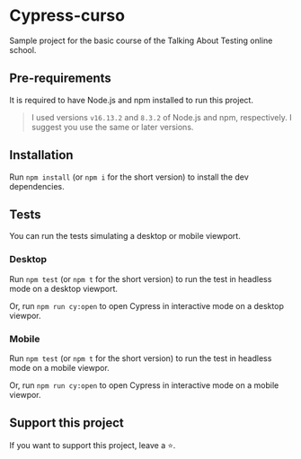 # Cypress-curso

Sample project for the basic course of the Talking About Testing online school.

## Pre-requirements

It is required to have Node.js and npm installed to run this project.

> I used versions `v16.13.2` and `8.3.2` of Node.js and npm, respectively. I suggest you use the same or later versions.

## Installation

Run `npm install` (or `npm i` for the short version) to install the dev dependencies.

## Tests

You can run the tests simulating a desktop or mobile viewport.

### Desktop

Run `npm test` (or `npm t` for the short version) to run the test in headless mode on a desktop viewport.

Or, run `npm run cy:open` to open Cypress in interactive mode on a desktop viewpor.

### Mobile

Run `npm test` (or `npm t` for the short version) to run the test in headless mode on a mobile viewpor.

Or, run `npm run cy:open` to open Cypress in interactive mode on a mobile viewpor.


## Support this project

If you want to support this project, leave a ⭐.

